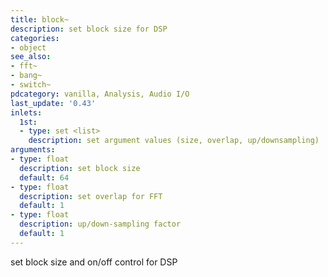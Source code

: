 ```yaml
---
title: block~
description: set block size for DSP
categories:
- object
see_also: 
- fft~
- bang~
- switch~
pdcategory: vanilla, Analysis, Audio I/O
last_update: '0.43'
inlets:
  1st:
  - type: set <list>
    description: set argument values (size, overlap, up/downsampling)
arguments:
- type: float
  description: set block size 
  default: 64
- type: float
  description: set overlap for FFT 
  default: 1
- type: float
  description: up/down-sampling factor
  default: 1
---
```

set block size and on/off control for DSP
